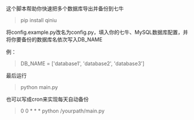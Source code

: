 这个脚本帮助你快速把多个数据库导出并备份到七牛
> pip install qiniu

将config.example.py改名为config.py，填入你的七牛、MySQL数据库配置，并将你要备份的数据库名依次写入DB_NAME

例：
> DB_NAME = ['database1', 'database2', 'database3']

最后运行
> python main.py

也可以写成cron来实现每天自动备份
> 0 0 * * * python /yourpath/main.py